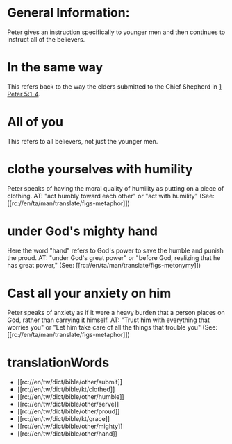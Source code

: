 # General Information:

Peter gives an instruction specifically to younger men and then continues to instruct all of the believers.

# In the same way

This refers back to the way the elders submitted to the Chief Shepherd in [1 Peter 5:1-4](./01.md).

# All of you

This refers to all believers, not just the younger men.

# clothe yourselves with humility

Peter speaks of having the moral quality of humility as putting on a piece of clothing. AT: "act humbly toward each other" or "act with humility" (See: [[rc://en/ta/man/translate/figs-metaphor]])

# under God's mighty hand

Here the word "hand" refers to God's power to save the humble and punish the proud. AT: "under God's great power" or "before God, realizing that he has great power," (See: [[rc://en/ta/man/translate/figs-metonymy]])

# Cast all your anxiety on him

Peter speaks of anxiety as if it were a heavy burden that a person places on God, rather than carrying it himself. AT: "Trust him with everything that worries you" or "Let him take care of all the things that trouble you" (See: [[rc://en/ta/man/translate/figs-metaphor]])

# translationWords

* [[rc://en/tw/dict/bible/other/submit]]
* [[rc://en/tw/dict/bible/kt/clothed]]
* [[rc://en/tw/dict/bible/other/humble]]
* [[rc://en/tw/dict/bible/other/serve]]
* [[rc://en/tw/dict/bible/other/proud]]
* [[rc://en/tw/dict/bible/kt/grace]]
* [[rc://en/tw/dict/bible/other/mighty]]
* [[rc://en/tw/dict/bible/other/hand]]